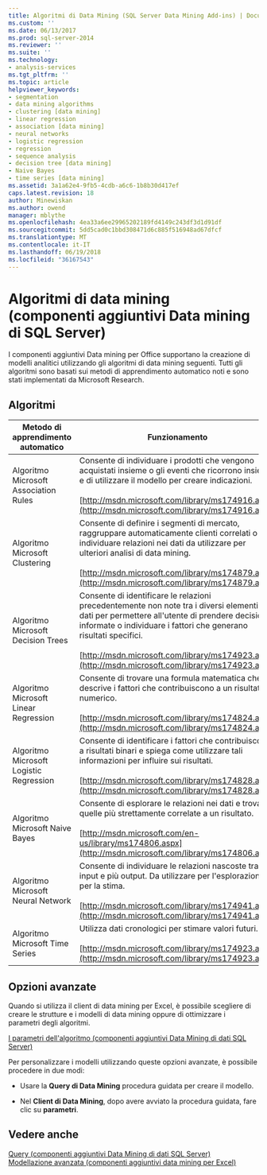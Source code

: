 ```yaml
---
title: Algoritmi di Data Mining (SQL Server Data Mining Add-ins) | Documenti Microsoft
ms.custom: ''
ms.date: 06/13/2017
ms.prod: sql-server-2014
ms.reviewer: ''
ms.suite: ''
ms.technology:
- analysis-services
ms.tgt_pltfrm: ''
ms.topic: article
helpviewer_keywords:
- segmentation
- data mining algorithms
- clustering [data mining]
- linear regression
- association [data mining]
- neural networks
- logistic regression
- regression
- sequence analysis
- decision tree [data mining]
- Naive Bayes
- time series [data mining]
ms.assetid: 3a1a62e4-9fb5-4cdb-a6c6-1b8b30d417ef
caps.latest.revision: 18
author: Minewiskan
ms.author: owend
manager: mblythe
ms.openlocfilehash: 4ea33a6ee29965202189fd4149c243df3d1d91df
ms.sourcegitcommit: 5dd5cad0c1bbd308471d6c885f516948ad67dfcf
ms.translationtype: MT
ms.contentlocale: it-IT
ms.lasthandoff: 06/19/2018
ms.locfileid: "36167543"
---
```

# <a name="data-mining-algorithms-sql-server-data-mining-add-ins"></a>Algoritmi di data mining (componenti aggiuntivi Data mining di SQL Server)
  I componenti aggiuntivi Data mining per Office supportano la creazione di modelli analitici utilizzando gli algoritmi di data mining seguenti. Tutti gli algoritmi sono basati sui metodi di apprendimento automatico noti e sono stati implementati da Microsoft Research.  
  
## <a name="algorithms"></a>Algoritmi  
  
|Metodo di apprendimento automatico|Funzionamento|  
|-----------------------------|------------------|  
|Algoritmo Microsoft Association Rules|Consente di individuare i prodotti che vengono acquistati insieme o gli eventi che ricorrono insieme e di utilizzare il modello per creare indicazioni.<br /><br /> [http://msdn.microsoft.com/library/ms174916.aspx](http://msdn.microsoft.com/library/ms174916.aspx)|  
|Algoritmo Microsoft Clustering|Consente di definire i segmenti di mercato, raggruppare automaticamente clienti correlati o individuare relazioni nei dati da utilizzare per ulteriori analisi di data mining.<br /><br /> [http://msdn.microsoft.com/library/ms174879.aspx](http://msdn.microsoft.com/library/ms174879.aspx)|  
|Algoritmo Microsoft Decision Trees|Consente di identificare le relazioni precedentemente non note tra i diversi elementi dei dati per permettere all'utente di prendere decisioni informate o individuare i fattori che generano risultati specifici.<br /><br /> [http://msdn.microsoft.com/library/ms174923.aspx](http://msdn.microsoft.com/library/ms174923.aspx)|  
|Algoritmo Microsoft Linear Regression|Consente di trovare una formula matematica che descrive i fattori che contribuiscono a un risultato numerico.<br /><br /> [http://msdn.microsoft.com/library/ms174824.aspx](http://msdn.microsoft.com/library/ms174824.aspx)|  
|Algoritmo Microsoft Logistic Regression|Consente di identificare i fattori che contribuiscono a risultati binari e spiega come utilizzare tali informazioni per influire sui risultati.<br /><br /> [http://msdn.microsoft.com/library/ms174828.aspx](http://msdn.microsoft.com/library/ms174828.aspx)|  
|Algoritmo Microsoft Naive Bayes|Consente di esplorare le relazioni nei dati e trovare quelle più strettamente correlate a un risultato.<br /><br /> [http://msdn.microsoft.com/en-us/library/ms174806.aspx](http://msdn.microsoft.com/library/ms174806.aspx)|  
|Algoritmo Microsoft Neural Network|Consente di individuare le relazioni nascoste tra più input e più output. Da utilizzare per l'esplorazione o per la stima.<br /><br /> [http://msdn.microsoft.com/library/ms174941.aspx](http://msdn.microsoft.com/library/ms174941.aspx)|  
|Algoritmo Microsoft Time Series|Utilizza dati cronologici per stimare valori futuri.<br /><br /> [http://msdn.microsoft.com/library/ms174923.aspx](http://msdn.microsoft.com/library/ms174923.aspx)|  
  
## <a name="advanced-options"></a>Opzioni avanzate  
 Quando si utilizza il client di data mining per Excel, è possibile scegliere di creare le strutture e i modelli di data mining oppure di ottimizzare i parametri degli algoritmi.  
  
 [I parametri dell'algoritmo &#40;componenti aggiuntivi Data Mining di dati SQL Server&#41;](algorithm-parameters-sql-server-data-mining-add-ins.md)  
  
 Per personalizzare i modelli utilizzando queste opzioni avanzate, è possibile procedere in due modi:  
  
-   Usare la **Query di Data Mining** procedura guidata per creare il modello.  
  
-   Nel **Client di Data Mining**, dopo avere avviato la procedura guidata, fare clic su **parametri**.  
  
## <a name="see-also"></a>Vedere anche  
 [Query &#40;componenti aggiuntivi Data Mining di dati SQL Server&#41;](query-sql-server-data-mining-add-ins.md)   
 [Modellazione avanzata &#40;componenti aggiuntivi data mining per Excel&#41;](advanced-modeling-data-mining-add-ins-for-excel.md)  
  
  